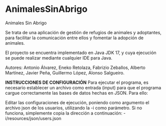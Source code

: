 # AnimalesSinAbrigo
Animales Sin Abrigo

Se trata de una aplicación de gestión de refugios de animales y adoptantes, para facilitar la comunicación entre ellos y fomentar la adopción de animales.

El proyecto se encuentra implementado en Java JDK 17, y cuya ejecución se puede realizar mediante cualquier IDE para Java.

Autores: Antonio Álvarez, Eneko Retolaza, Fabrizio Zeballos, Alberto Martínez, Javier Peña, Guillermo López, Alonso Salgueiro.

**INSTRUCCIONES DE CONFIGURACIÓN**
Para ejecutar el programa, es necesario establecer un archivo como entrada (input) para que el programa cargue correctamente las bases de datos hechas en JSON.
Para ello:

Editar las configuraciones de ejecución, poniendo como argumento el archivo json de los usuarios, utilizando la -i como parámetro. Si no funciona, simplemente copia la dirección a continuación: -i/resources/json/users.json
